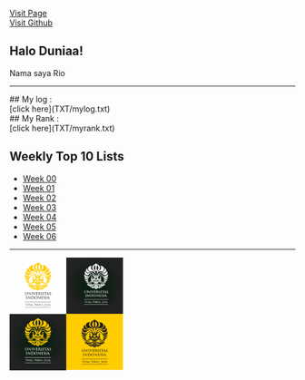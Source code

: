 [Visit Page](https://rioafirando.github.io/os202/)<br>
[Visit Github](https://github.com/rioafirando/os202)

## Halo Duniaa!
<p>Nama saya Rio
<hr>
## My log :<br>
[click here](TXT/mylog.txt)<br>
## My Rank :<br>
[click here](TXT/myrank.txt)

## Weekly Top 10 Lists
* [Week 00](W00/)
* [Week 01](W01/)
* [Week 02](W02/)
* [Week 03](W03/)
* [Week 04](W04/)
* [Week 05](W05/)
* [Week 06](W06/)
<hr>
<img src="logo_ui.jpg" width="200">
